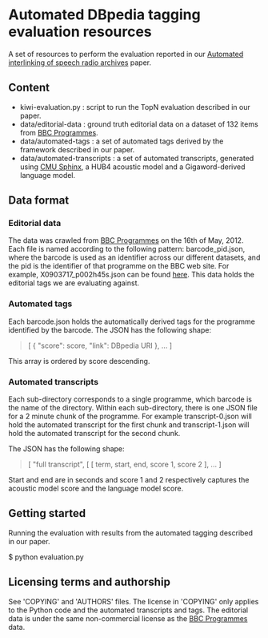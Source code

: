 Automated DBpedia tagging evaluation resources
==============================================

A set of resources to perform the evaluation reported in our [Automated interlinking of speech radio archives](http://events.linkeddata.org/ldow2012/papers/ldow2012-paper-11.pdf) paper.

Content
-------

* kiwi-evaluation.py : script to run the TopN evaluation described in our paper.
* data/editorial-data : ground truth editorial data on a dataset of 132 items from [BBC Programmes](http://www.bbc.co.uk/programmes).
* data/automated-tags : a set of automated tags derived by the framework described in our paper.
* data/automated-transcripts : a set of automated transcripts, generated using [CMU Sphinx](http://cmusphinx.sourceforge.net/), a HUB4 acoustic model and a Gigaword-derived language model.

Data format
-----------

### Editorial data

The data was crawled from [BBC Programmes](http://www.bbc.co.uk/programmes) on the 16th of May, 2012.
Each file is named according to the following pattern: barcode\_pid.json, where the barcode is used
as an identifier across our different datasets, and the pid is the identifier of that programme on the
BBC web site. For example, X0903717\_p002h45s.json can be found [here](http://www.bbc.co.uk/programmes/p002h45s).
This data holds the editorial tags we are evaluating against.

### Automated tags

Each barcode.json holds the automatically derived tags for the programme identified by the barcode.
The JSON has the following shape:

> \[ \{ "score": score, "link": DBpedia URI \}, ... \]

This array is ordered by score descending.

### Automated transcripts

Each sub-directory corresponds to a single programme, which barcode is the name of the directory.
Within each sub-directory, there is one JSON file for a 2 minute chunk of the programme. For
example transcript-0.json will hold the automated transcript for the first chunk and transcript-1.json
will hold the automated transcript for the second chunk.

The JSON has the following shape:

> \[ "full transcript", \[ \[ term, start, end, score 1, score 2 \], ... \]

Start and end are in seconds and score 1 and 2 respectively captures the acoustic model score
and the language model score.

Getting started
---------------

Running the evaluation with results from the automated tagging described in
our paper.

 $ python evaluation.py 

Licensing terms and authorship
------------------------------

See 'COPYING' and 'AUTHORS' files.
The license in 'COPYING' only applies to the Python code and the automated transcripts and tags.
The editorial data is under the same non-commercial license as the [BBC Programmes](http://www.bbc.co.uk/programmes) data.
